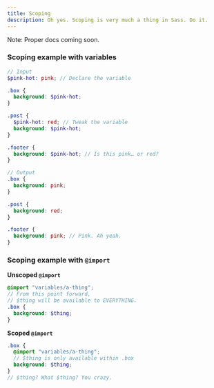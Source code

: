 ```yaml
---
title: Scoping
description: Oh yes. Scoping is very much a thing in Sass. Do it.
---
```


Note: Proper docs coming soon.

### Scoping example with variables

```scss
// Input
$pink-hot: pink; // Declare the variable

.box {
  background: $pink-hot;
}

.post {
  $pink-hot: red; // Tweak the variable
  background: $pink-hot;
}

.footer {
  background: $pink-hot; // Is this pink… or red?
}

// Output
.box {
  background: pink;
}

.post {
  background: red;
}

.footer {
  background: pink; // Pink. Ah yeah.
}
```


### Scoping example with `@import`

**Unscoped `@import`**

```scss
@import "variables/a-thing";
// From this point forward,
// $thing will be available to EVERYTHING.
.box {
  background: $thing;
}
```

**Scoped `@import`**

```scss
.box {
  @import "variables/a-thing";
  // $thing is only available within .box
  background: $thing;
}
// $thing? What $thing? You crazy.
```

